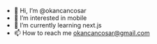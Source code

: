 - 👋 Hi, I’m @okancancosar
- 👀 I’m interested in mobile
- 🌱 I’m currently learning next.js
- 📫 How to reach me okancancosar@gmail.com

